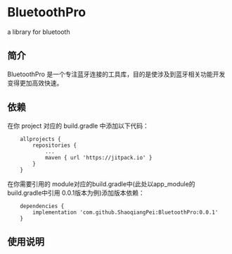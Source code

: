 # BluetoothPro
a library for bluetooth

## 简介
BluetoothPro 是一个专注蓝牙连接的工具库，目的是使涉及到蓝牙相关功能开发变得更加高效快速。

## 依赖
在你 project 对应的 build.gradle 中添加以下代码：
```
	allprojects {
		repositories {
			...
			maven { url 'https://jitpack.io' }
		}
	}
```
在你需要引用的 module对应的build.gradle中(此处以app_module的build.gradle中引用 0.0.1版本为例)添加版本依赖：
```
	dependencies {
        implementation 'com.github.ShaoqiangPei:BluetoothPro:0.0.1'
	}
```

## 使用说明
